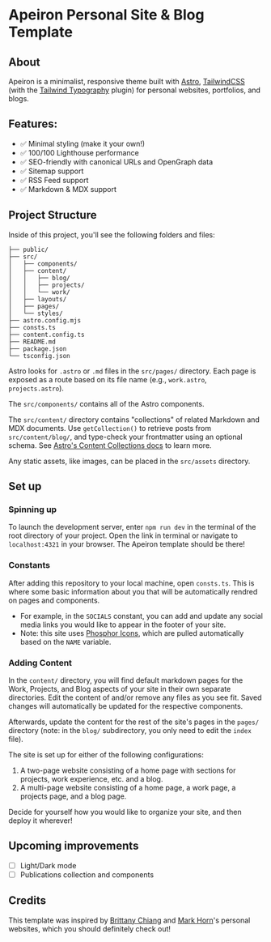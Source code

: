 # Apeiron Personal Site & Blog Template

## About

Apeiron is a minimalist, responsive theme built with [Astro](https://docs.astro.build), [TailwindCSS](https://tailwindcss.com/) (with the [Tailwind Typography](https://github.com/tailwindlabs/tailwindcss-typography) plugin) for personal websites, portfolios, and blogs.

## Features:

- ✅ Minimal styling (make it your own!)
- ✅ 100/100 Lighthouse performance
- ✅ SEO-friendly with canonical URLs and OpenGraph data
- ✅ Sitemap support
- ✅ RSS Feed support
- ✅ Markdown & MDX support

## Project Structure

Inside of this project, you'll see the following folders and files:

```text
├── public/
├── src/
│   ├── components/
│   ├── content/
│   │   ├── blog/
│   │   ├── projects/
│   │   └── work/
│   ├── layouts/
│   ├── pages/
│   └── styles/
├── astro.config.mjs
├── consts.ts
├── content.config.ts
├── README.md
├── package.json
└── tsconfig.json
```

Astro looks for `.astro` or `.md` files in the `src/pages/` directory. Each page is exposed as a route based on its file name (e.g., `work.astro`, `projects.astro`).

The `src/components/` contains all of the Astro components.

The `src/content/` directory contains "collections" of related Markdown and MDX documents. Use `getCollection()` to retrieve posts from `src/content/blog/`, and type-check your frontmatter using an optional schema. See [Astro's Content Collections docs](https://docs.astro.build/en/guides/content-collections/) to learn more.

Any static assets, like images, can be placed in the `src/assets` directory.

## Set up

### Spinning up

To launch the development server, enter `npm run dev` in the terminal of the root directory of your project. Open the link in terminal or navigate to `localhost:4321` in your browser. The Apeiron template should be there!

### Constants

After adding this repository to your local machine, open `consts.ts`. This is where some basic information about you that will be automatically rendred on pages and components.

- For example, in the `SOCIALS` constant, you can add and update any social media links you would like to appear in the footer of your site.
- Note: this site uses [Phosphor Icons](https://phosphoricons.com/), which are pulled automatically based on the `NAME` variable.

### Adding Content

In the `content/` directory, you will find default markdown pages for the Work, Projects, and Blog aspects of your site in their own separate directories. Edit the content of and/or remove any files as you see fit. Saved changes will automatically be updated for the respective components.

Afterwards, update the content for the rest of the site's pages in the `pages/` directory (note: in the `blog/` subdirectory, you only need to edit the `index` file).

The site is set up for either of the following configurations:

1. A two-page website consisting of a home page with sections for projects, work experience, etc. and a blog.
2. A multi-page website consisting of a home page, a work page, a projects page, and a blog page.

Decide for yourself how you would like to organize your site, and then deploy it wherever!

## Upcoming improvements

- [ ] Light/Dark mode
- [ ] Publications collection and components

## Credits

This template was inspired by [Brittany Chiang](https://brittanychiang.com/) and [Mark Horn](markhorn.dev)'s personal websites, which you should definitely check out!
